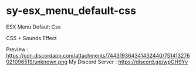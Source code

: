 # sy-esx_menu_default-css
ESX Menu Default Css

CSS + Sounds Effect 

Preview : https://cdn.discordapp.com/attachments/744319364341432440/751413276021096519/unknown.png
My Discord Server : https://discord.gg/wpGH9Yv
